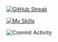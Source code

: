 [![GitHub Streak](https://streak-stats.demolab.com?user=arcanegolem&theme=tokyonight&border_radius=10&mode=weekly)](https://git.io/streak-stats) 

[![My Skills](https://skillicons.dev/icons?i=java,kotlin,androidstudio,gradle,python,qt,sqlite,tensorflow,figma&theme=dark)](https://skillicons.dev)

![Commit Activity](https://github-profile-summary-cards.vercel.app/api/cards/profile-details?username=arcanegolem&theme=github_dark)
